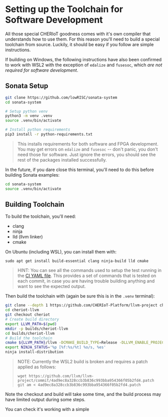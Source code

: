 # Setting up the Toolchain for Software Development

All those special CHERIoT goodness comes with it's own compiler that understands how to use them. For this reason you'll need to build a
special toolchain from source. Luckily, it should be easy if you follow are simple instructions.

If building on Windows, the following instructions have also been confirmed to work with WSL2 with the exception of `edalize` and `fusesoc`,
which *are not required for software development*.

## Sonata Setup

```sh
git clone https://github.com/lowRISC/sonata-system
cd sonata-system

# Setup python venv
python3 -m venv .venv
source .venv/bin/activate

# Install python requirements
pip3 install -r python-requirements.txt
```

> This installs requirements for both software and FPGA development. You may get errors on `edalize` and `fusesoc` --
> don't panic, you don't need those for software. Just ignore the errors, you should see the rest of the packages
> installed successfully.

In the future, if you dare close this terminal, you'll need to do this before building Sonata examples:

```sh
cd sonata-system
source .venv/bin/activate
```

## Building Toolchain

To build the toolchain, you'll need:

* clang
* ninja
* lld (llvm linker)
* cmake

On Ubuntu (including WSL), you can install them with:

``sudo apt get install build-essential clang ninja-build lld cmake``

> HINT: You can see all the commands used to setup the test running in the
> [CI YAML file](https://github.com/CHERIoT-Platform/llvm-project/blob/cheriot/.cirrus.yml). This provides a set of commands that
> is tested on each commit, in case you are having trouble building anything and want to see the expected output.

Then build the toolchain with (again be sure this is in the `.venv` terminal):

```sh
git clone --depth 1 https://github.com/CHERIoT-Platform/llvm-project cheriot-llvm
cd cheriot-llvm
git checkout cheriot
# Create build directory
export LLVM_PATH=$(pwd)
mkdir -p builds/cheriot-llvm
cd builds/cheriot-llvm
# Build the toolchain
cmake ${LLVM_PATH}/llvm -DCMAKE_BUILD_TYPE=Release -DLLVM_ENABLE_PROJECTS="clang;clang-tools-extra;lld" -DCMAKE_INSTALL_PREFIX=install -DLLVM_ENABLE_UNWIND_TABLES=NO -DLLVM_TARGETS_TO_BUILD=RISCV -DLLVM_DISTRIBUTION_COMPONENTS="clang;clangd;lld;llvm-objdump;llvm-objcopy" -G Ninja
export NINJA_STATUS='%p [%f:%s/%t] %o/s, %es'
ninja install-distribution
```

> NOTE: Currently the WSL2 build is broken and requires a patch applied as follows:
> ```
> wget https://github.com/llvm/llvm-project/commit/4ad9ec8a328ccb3b836c993bba954366f05b2fd4.patch
> git am < 4ad9ec8a328ccb3b836c993bba954366f05b2fd4.patch

Note the checkout and build will take some time, and the build process may have limited output during some steps.

You can check it's working with a simple

```sh

```